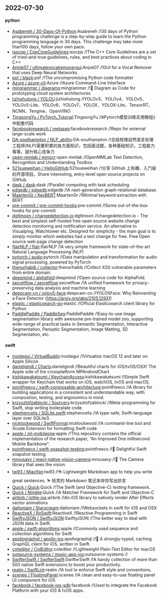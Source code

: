 ## 2022-07-30

#### python
* [Asabeneh / 30-Days-Of-Python](https://github.com/Asabeneh/30-Days-Of-Python):Asabeneh /!30 days of Python programming challenge is a step-by-step guide to learn the Python programming language in 30 days. This challenge may take more than100 days, follow your own pace.
* [isocpp / CppCoreGuidelines](https://github.com/isocpp/CppCoreGuidelines):isocpp /!The C++ Core Guidelines are a set of tried-and-true guidelines, rules, and best practices about coding in C++
* [Anjok07 / ultimatevocalremovergui](https://github.com/Anjok07/ultimatevocalremovergui):Anjok07 /!GUI for a Vocal Remover that uses Deep Neural Networks.
* [psf / black](https://github.com/psf/black):psf /!The uncompromising Python code formatter
* [Azure / azure-cli](https://github.com/Azure/azure-cli):Azure /!Azure Command-Line Interface
* [mingrammer / diagrams](https://github.com/mingrammer/diagrams):mingrammer /!🎨
Diagram as Code for prototyping cloud system architectures
* [jizhishutong / YOLOU](https://github.com/jizhishutong/YOLOU):jizhishutong /!YOLOv3、YOLOv4、YOLOv5、YOLOv5-Lite、YOLOv6、YOLOv7、YOLOX、YOLOX-Lite、TensorRT、NCNN、Tengine、OpenVINO
* [TingsongYu / PyTorch_Tutorial](https://github.com/TingsongYu/PyTorch_Tutorial):TingsongYu /!《Pytorch模型训练实用教程》中配套代码
* [facebookresearch / metaseq](https://github.com/facebookresearch/metaseq):facebookresearch /!Repo for external large-scale work
* [DA-southampton / NLP_ability](https://github.com/DA-southampton/NLP_ability):DA-southampton /!总结梳理自然语言处理工程师(NLP)需要积累的各方面知识，包括面试题，各种基础知识，工程能力等等，提升核心竞争力
* [open-mmlab / mmocr](https://github.com/open-mmlab/mmocr):open-mmlab /!OpenMMLab Text Detection, Recognition and Understanding Toolbox
* [521xueweihan / HelloGitHub](https://github.com/521xueweihan/HelloGitHub):521xueweihan /!分享 GitHub 上有趣、入门级的开源项目。Share interesting, entry-level open source projects on GitHub.
* [dask / dask](https://github.com/dask/dask):dask /!Parallel computing with task scheduling
* [edgedb / edgedb](https://github.com/edgedb/edgedb):edgedb /!A next-generation graph-relational database.
* [MaartenGr / KeyBERT](https://github.com/MaartenGr/KeyBERT):MaartenGr /!Minimal keyword extraction with BERT
* [pre-commit / pre-commit-hooks](https://github.com/pre-commit/pre-commit-hooks):pre-commit /!Some out-of-the-box hooks for pre-commit
* [dgtlmoon / changedetection.io](https://github.com/dgtlmoon/changedetection.io):dgtlmoon /!changedetection.io - The best and simplest self-hosted free open source website change detection monitoring and notification service. An alternative to Visualping, Watchtower etc. Designed for simplicity - the main goal is to simply monitor which websites had a text change for free. Free Open source web page change detection
* [flairNLP / flair](https://github.com/flairNLP/flair):flairNLP /!A very simple framework for state-of-the-art Natural Language Processing (NLP)
* [pytorch / audio](https://github.com/pytorch/audio):pytorch /!Data manipulation and transformation for audio signal processing, powered by PyTorch
* [thenurhabib / collector](https://github.com/thenurhabib/collector):thenurhabib /!Collect XSS vulnerable parameters from entire domain.
* [deepmind / alphafold](https://github.com/deepmind/alphafold):deepmind /!Open source code for AlphaFold.
* [secretflow / secretflow](https://github.com/secretflow/secretflow):secretflow /!A unified framework for privacy-preserving data analysis and machine learning
* [deepcam-cn / yolov5-face](https://github.com/deepcam-cn/yolov5-face):deepcam-cn /!YOLO5Face: Why Reinventing a Face Detector (https://arxiv.org/abs/2105.12931)
* [elastic / elasticsearch-py](https://github.com/elastic/elasticsearch-py):elastic /!Official Elasticsearch client library for Python
* [PaddlePaddle / PaddleSeg](https://github.com/PaddlePaddle/PaddleSeg):PaddlePaddle /!Easy-to-use image segmentation library with awesome pre-trained model zoo, supporting wide-range of practical tasks in Semantic Segmentation, Interactive Segmentation, Panoptic Segmentation, Image Matting, 3D Segmentation, etc.

#### swift
* [insidegui / VirtualBuddy](https://github.com/insidegui/VirtualBuddy):insidegui /!Virtualize macOS 12 and later on Apple Silicon
* [danielgindi / Charts](https://github.com/danielgindi/Charts):danielgindi /!Beautiful charts for iOS/tvOS/OSX! The Apple side of the crossplatform MPAndroidChart.
* [kishikawakatsumi / KeychainAccess](https://github.com/kishikawakatsumi/KeychainAccess):kishikawakatsumi /!Simple Swift wrapper for Keychain that works on iOS, watchOS, tvOS and macOS.
* [pointfreeco / swift-composable-architecture](https://github.com/pointfreeco/swift-composable-architecture):pointfreeco /!A library for building applications in a consistent and understandable way, with composition, testing, and ergonomics in mind.
* [krzysztofzablocki / Sourcery](https://github.com/krzysztofzablocki/Sourcery):krzysztofzablocki /!Meta-programming for Swift, stop writing boilerplate code.
* [stephencelis / SQLite.swift](https://github.com/stephencelis/SQLite.swift):stephencelis /!A type-safe, Swift-language layer over SQLite3.
* [nicklockwood / SwiftFormat](https://github.com/nicklockwood/SwiftFormat):nicklockwood /!A command-line tool and Xcode Extension for formatting Swift code
* [apple / ml-mobileone](https://github.com/apple/ml-mobileone):apple /!This repository contains the official implementation of the research paper, "An Improved One millisecond Mobile Backbone".
* [pointfreeco / swift-snapshot-testing](https://github.com/pointfreeco/swift-snapshot-testing):pointfreeco /!📸
Delightful Swift snapshot testing.
* [mrousavy / react-native-vision-camera](https://github.com/mrousavy/react-native-vision-camera):mrousavy /!📸
The Camera library that sees the vision.
* [tw93 / MiaoYan](https://github.com/tw93/MiaoYan):tw93 /!⛷
Lightweight Markdown app to help you write great sentences.
⛷
轻灵的 Markdown 笔记本伴你写出妙言
* [Quick / Quick](https://github.com/Quick/Quick):Quick /!The Swift (and Objective-C) testing framework.
* [Quick / Nimble](https://github.com/Quick/Nimble):Quick /!A Matcher Framework for Swift and Objective-C
* [airbnb / lottie-ios](https://github.com/airbnb/lottie-ios):airbnb /!An iOS library to natively render After Effects vector animations
* [daltoniam / Starscream](https://github.com/daltoniam/Starscream):daltoniam /!Websockets in swift for iOS and OSX
* [ReactiveX / RxSwift](https://github.com/ReactiveX/RxSwift):ReactiveX /!Reactive Programming in Swift
* [SwiftyJSON / SwiftyJSON](https://github.com/SwiftyJSON/SwiftyJSON):SwiftyJSON /!The better way to deal with JSON data in Swift.
* [apple / swift-algorithms](https://github.com/apple/swift-algorithms):apple /!Commonly used sequence and collection algorithms for Swift
* [apollographql / apollo-ios](https://github.com/apollographql/apollo-ios):apollographql /!📱
A strongly-typed, caching GraphQL client for iOS, written in Swift.
* [coteditor / CotEditor](https://github.com/coteditor/CotEditor):coteditor /!Lightweight Plain-Text Editor for macOS
* [outsource-systems / music-app-ios](https://github.com/outsource-systems/music-app-ios):outsource-systems /!
* [SwifterSwift / SwifterSwift](https://github.com/SwifterSwift/SwifterSwift):SwifterSwift /!A handy collection of more than 500 native Swift extensions to boost your productivity.
* [realm / SwiftLint](https://github.com/realm/SwiftLint):realm /!A tool to enforce Swift style and conventions.
* [scenee / FloatingPanel](https://github.com/scenee/FloatingPanel):scenee /!A clean and easy-to-use floating panel UI component for iOS
* [facebook / facebook-ios-sdk](https://github.com/facebook/facebook-ios-sdk):facebook /!Used to integrate the Facebook Platform with your iOS & tvOS apps.
